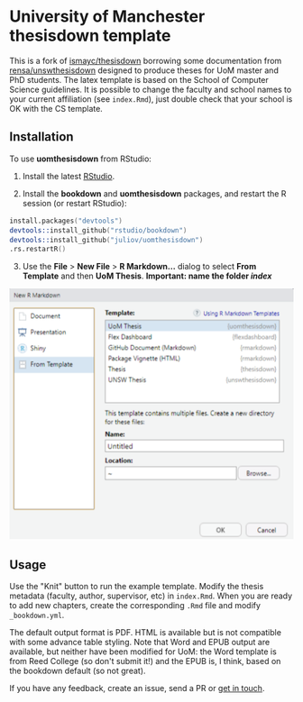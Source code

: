# University of Manchester thesisdown template

This is a fork of [ismayc/thesisdown](https://github.com/ismayc/thesisdown) borrowing some documentation from [rensa/unswthesisdown](https://github.com/rensa/unswthesisdown) designed to produce theses for UoM master and PhD students. The latex template is based on the School of Computer Science guidelines. It is possible to change the faculty and school names to your current affiliation (see `index.Rmd`), just double check that your school is OK with the CS template.

## Installation

To use **uomthesisdown** from RStudio:

1) Install the latest [RStudio](http://www.rstudio.com/products/rstudio/download/).

2) Install the **bookdown** and **uomthesisdown** packages, and restart the R session (or restart RStudio):

```S
install.packages("devtools")
devtools::install_github("rstudio/bookdown")
devtools::install_github("juliov/uomthesisdown")
.rs.restartR()
```

3) Use the **File** > **New File** > **R Markdown...** dialog to select **From Template** and then **UoM Thesis**. **Important: name the folder _index_**

![New R Markdown](thesis_rmd.png)

## Usage

Use the "Knit" button to run the example template. Modify the thesis metadata (faculty, author, supervisor, etc) in `index.Rmd`. When you are ready to add new chapters, create the corresponding `.Rmd` file and modify `_bookdown.yml`.

The default output format is PDF. HTML is available but is not compatible with some advance table styling. Note that Word and EPUB output are available, but neither have been modified for UoM: the Word template is from Reed College (so don't submit it!) and the EPUB is, I think, based on the bookdown default (so not great).

If you have any feedback, create an issue, send a PR or [get in touch](mailto:julio.vega@pm.me).
